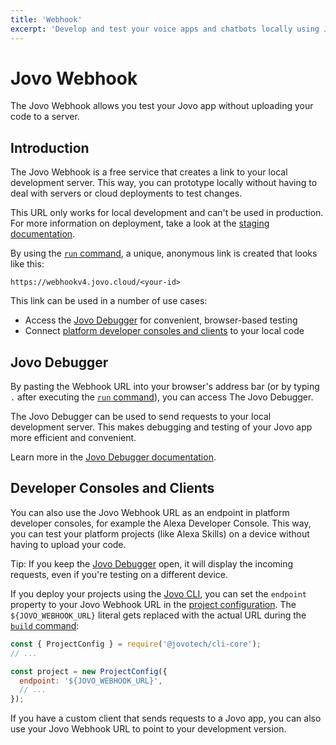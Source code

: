 ```yaml
---
title: 'Webhook'
excerpt: 'Develop and test your voice apps and chatbots locally using Jovo.'
---
```


# Jovo Webhook

The Jovo Webhook allows you test your Jovo app without uploading your code to a server.

## Introduction

The Jovo Webhook is a free service that creates a link to your local development server. This way, you can prototype locally without having to deal with servers or cloud deployments to test changes.

This URL only works for local development and can't be used in production. For more information on deployment, take a look at the [staging documentation](./staging.md).

By using the [`run` command](https://v4.jovo.tech/docs/run-command), a unique, anonymous link is created that looks like this:

```
https://webhookv4.jovo.cloud/<your-id>
```

This link can be used in a number of use cases:

- Access the [Jovo Debugger](#jovo-debugger) for convenient, browser-based testing
- Connect [platform developer consoles and clients](#developer-consoles-and-clients) to your local code

## Jovo Debugger

By pasting the Webhook URL into your browser's address bar (or by typing `.` after executing the [`run` command](https://v4.jovo.tech/docs/run-command)), you can access The Jovo Debugger.

The Jovo Debugger can be used to send requests to your local development server. This makes debugging and testing of your Jovo app more efficient and convenient.

Learn more in the [Jovo Debugger documentation](https://v4.jovo.tech/docs/debugger).

## Developer Consoles and Clients

You can also use the Jovo Webhook URL as an endpoint in platform developer consoles, for example the Alexa Developer Console. This way, you can test your platform projects (like Alexa Skills) on a device without having to upload your code.

Tip: If you keep the [Jovo Debugger](#jovo-debugger) open, it will display the incoming requests, even if you're testing on a different device.

If you deploy your projects using the [Jovo CLI](https://v4.jovo.tech/docs/cli), you can set the `endpoint` property to your Jovo Webhook URL in the [project configuration](./project-config.md). The `${JOVO_WEBHOOK_URL}` literal gets replaced with the actual URL during the [`build` command](https://v4.jovo.tech/docs/build-command):

```js
const { ProjectConfig } = require('@jovotech/cli-core');
// ...

const project = new ProjectConfig({
  endpoint: '${JOVO_WEBHOOK_URL}',
  // ...
});
```

If you have a custom client that sends requests to a Jovo app, you can also use your Jovo Webhook URL to point to your development version.
